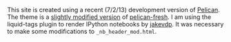 This site is created using a recent (7/2/13) development version of [Pelican](http://docs.getpelican.com/en/latest). The theme is a [slightly modified version](https://github.com/jseabold/pelican-fresh) of [pelican-fresh](https://github.com/jsliang/pelican-fresh/). I am using the liquid-tags plugin to render IPython notebooks by [jakevdp](https://github.com/jakevdp/). It was necessary to make some modifications to `_nb_header_mod.html`.
